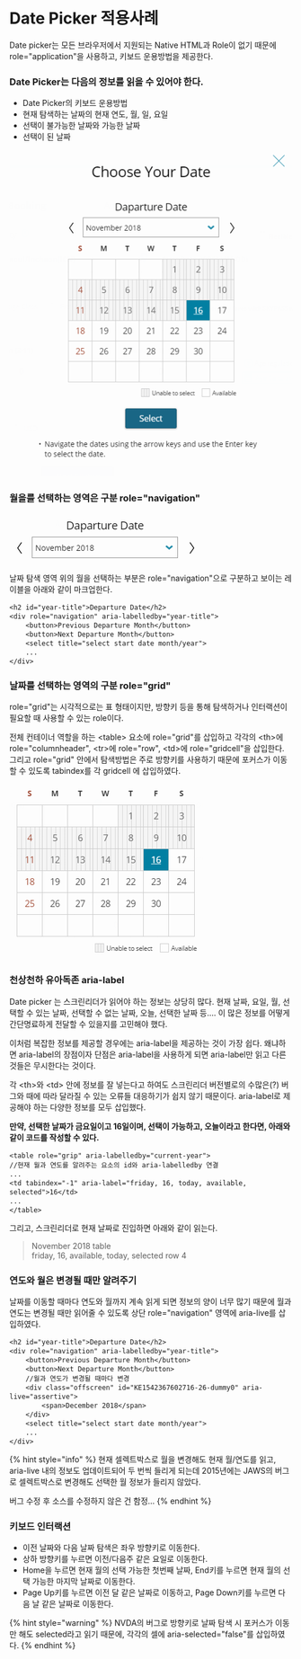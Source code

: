 # Date Picker 적용사례

Date picker는 모든 브라우저에서 지원되는 Native HTML과 Role이 없기 때문에 role="application"을 사용하고, 키보드 운용방법을 제공한다. 

### Date Picker는 다음의 정보를 읽을 수 있어야 한다.

* Date Picker의 키보드 운용방법
* 현재 탐색하는 날짜의 현재 연도, 월, 일, 요일
* 선택이 불가능한 날짜와 가능한 날짜
* 선택이 된 날짜

![](../../.gitbook/assets/574.png)

### 월을를 선택하는 영역은 구분  role="navigation"

![](../../.gitbook/assets/575.png)

날짜 탐색 영역 위의 월을 선택하는 부분은 role="navigation"으로 구분하고 보이는 레이블을 아래와 같이 마크업한다. 

```markup
<h2 id="year-title">Departure Date</h2>
<div role="navigation" aria-labelledby="year-title">
    <button>Previous Departure Month</button>
    <button>Next Departure Month</button>
    <select title="select start date month/year">
    ...
</div>
```

### 날짜를 선택하는 영역의 구분  role="grid"

role="grid"는 시각적으로는 표 형태이지만, 방향키 등을 통해 탐색하거나 인터랙션이 필요할 때 사용할 수 있는 role이다. 

전체 컨테이너 역할을 하는 &lt;table&gt; 요소에  role="grid"를 삽입하고 각각의 &lt;th&gt;에 role="columnheader", &lt;tr&gt;에 role="row", &lt;td&gt;에 role="gridcell"을 삽입한다. 그리고  role="grid" 안에서 탐색방법은 주로 방향키를 사용하기 때문에 포커스가 이동할 수 있도록 tabindex를 각 gridcell 에 삽입하였다. 

![](../../.gitbook/assets/576.png)

### 천상천하 유아독존 aria-label

Date picker 는 스크린리더가 읽어야 하는 정보는 상당히 많다. 현재 날짜, 요일, 월, 선택할 수 있는 날짜, 선택할 수 없는 날짜, 오늘, 선택한 날짜 등.... 이 많은 정보를 어떻게 간단명료하게 전달할 수 있을지를 고민해야 했다.

이처럼 복잡한 정보를  제공할 경우에는 aria-label을 제공하는 것이 가장 쉽다. 왜냐하면 aria-label의 장점이자 단점은 aria-label을 사용하게 되면 aria-label만 읽고 다른 것들은 무시한다는 것이다.

각 &lt;th&gt;와 &lt;td&gt; 안에 정보를 잘 넣는다고 하여도 스크린리더 버전별로의 수많은\(?\) 버그와 때에 따라 달라질 수 있는 오류들 대응하기가 쉽지 않기 때문이다.  aria-label로 제공해야 하는 다양한 정보를  모두 삽입했다. 

**만약, 선택한 날짜가 금요일이고 16일이며, 선택이 가능하고, 오늘이라고 한다면, 아래와 같이 코드를 작성할 수 있다.**

```markup
<table role="grip" aria-labelledby="current-year">
//현재 월과 연도를 알려주는 요소의 id와 aria-labelledby 연결
...
<td tabindex="-1" aria-label="friday, 16, today, available, selected">16</td>
...
</table>
```

그리고, 스크린리더로 현재 날짜로 진입하면 아래와 같이 읽는다.

> November 2018 table  
> friday, 16, available, today, selected row 4

### 연도와 월은 변경될 때만 알려주기

날짜를 이동할 때마다 연도와 월까지 계속 읽게 되면 정보의 양이 너무 많기 때문에 월과 연도는 변경될 때만 읽어줄 수 있도록 상단 role="navigation" 영역에 aria-live를 삽입하였다.

```markup
<h2 id="year-title">Departure Date</h2>
<div role="navigation" aria-labelledby="year-title">
    <button>Previous Departure Month</button>
    <button>Next Departure Month</button>
    //월과 연도가 변경될 때마다 변경
    <div class="offscreen" id="KE1542367602716-26-dummy0" aria-live="assertive">
        <span>December 2018</span>
    </div>
    <select title="select start date month/year">
    ...
</div>
```

{% hint style="info" %}
현재 셀렉트박스로 월을 변경해도 현재 월/연도를 읽고, aria-live 내의 정보도 업데이트되어 두 번씩 들리게 되는데 2015년에는 JAWS의 버그로 셀렉트박스로 변경해도 선택한 월 정보가 들리지 않았다.

버그 수정 후 소스를 수정하지 않은 건 함정...
{% endhint %}

### 키보드 인터랙션

* 이전 날짜와 다음 날짜 탐색은 좌우 방향키로 이동한다.
* 상하 방향키를 누르면 이전/다음주 같은 요일로 이동한다.
* Home을 누르면 현재 월의 선택 가능한 첫번째 날짜, End키를 누르면 현재 월의 선택 가능한 마지막 날짜로 이동한다.
* Page Up키를 누르면 이전 달 같은 날짜로 이동하고, Page Down키를 누르면 다음 날 같은 날짜로 이동한다.

{% hint style="warning" %}
NVDA의 버그로 방향키로 날짜 탐색 시 포커스가 이동만 해도 selected라고 읽기 때문에, 각각의 셀에 aria-selected="false"를 삽입하였다.
{% endhint %}

